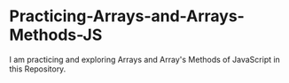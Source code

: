 # Practicing-Arrays-and-Arrays-Methods-JS
I am practicing and exploring Arrays and Array's Methods of JavaScript in this Repository.
